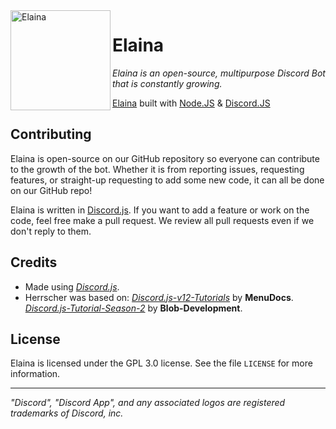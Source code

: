 <img width="160" height="160" align="left" style="float: left; margin= 0 30px 30px 0;" alt="Elaina" src="https://cdna.artstation.com/p/assets/images/images/028/552/494/large/allen-nelson-asset.jpg?1594802187">

# Elaina
<i>Elaina is an open-source, multipurpose Discord Bot that is constantly growing.</i>

[Elaina](https://github.com/Elaina-js/Elaina) built with [Node.JS](https://nodejs.org) & [Discord.JS](https://discord.js.org/)

## Contributing
Elaina is open-source on our GitHub repository so everyone can contribute to the growth of the bot.
Whether it is from reporting issues, requesting features, or straight-up requesting to add some new code, it can all be done on our GitHub repo!

Elaina is written in [Discord.js](https://discord.js.org). If you want to add a feature or work on the code, feel free make a pull request. 
We review all pull requests even if we don't reply to them.

## Credits
* Made using <i>[Discord.js](https://github.com/discordjs/discord.js)</i>.
* Herrscher was based on: 
<i>[Discord.js-v12-Tutorials](https://github.com/MenuDocs/Discord.js-v12-Tutorials)</i> by **MenuDocs**.
<i>[Discord.js-Tutorial-Season-2](https://github.com/Blob-Development/bot-tutorial-season-2)</i> by **Blob-Development**.

## License
Elaina is licensed under the GPL 3.0 license. See the file `LICENSE` for more information.

---
<i>"Discord", "Discord App", and any associated logos are registered trademarks of Discord, inc.</i>

